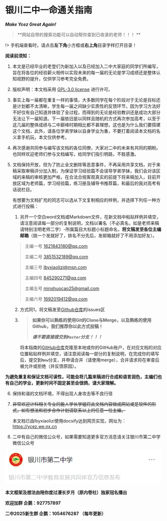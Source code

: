 # **银川二中一命通关指南**

***Make Ycez Great Again!***

> **网站自带的搜索功能可以自动帮你查到已收录的老师！！！ **

!> 手机端查看时，请点击**左下角**小方框或**右上角**目录字样打开目录！

**阅读前须知：**

1. 本文是已经毕业的老登们为新加入以及已经加入二中大家庭的同学们所编写，旨在将各位的经验薪火相传以实现未来的每一届的无论是学习成绩还是整体认知视野的提升，仅供学习参考完全免费。

2. 版权声明：本文档采用 [GPL-3.0 license](https://github.com/ycez-onelife-clear/ycez-onelife-clear#) 进行许可。

3. 事实上每一届都在重复一样的事情，大多数同学在每个阶段对于无论是目标还是计划都不太清晰，学生每一届之间缺少实质性的反馈环节，因为学习方法好不好仅有自己知道并体验了全过程，而得到的无论是经验教训还是成功大部分无法让下一届知道。下一届依旧是以同样且随机的方式再次参加高考，以至于这几届的整体成绩与二中巅峰时期相比都不甚理想，这也是为什么我们要搭建这个文档，此外，请各位学弟学妹以自身学业为重，不要打着阅读本文档的名义拿手机玩，本文仅供参考。

4. 再次感谢共同参与编写该文档的各位同僚，大家对二中的未来有共同的期盼。也同样欢迎老师们参与文档编写，给同学们指引明路，不胜感激。

5. 文档保持开放，但为了防止全文删除等恶意事件，不再采用共享文档，对于来稿采取审稿评分加入制，为保证学习经验篇不会误导学弟学妹，我们会对该区域的来稿的审核更加严格，在合法合规客观真实的前提下将来稿加入，目前开放区域为老师篇，学习经验篇，练习册及辅导书推荐篇，和最后的我对高考有话说栏目。

   有想要为文档扩充的同志可以选从下文复制相应的样例，并选择下列任一种方式进行投稿：

    1. 另开一个空白word文档或Markdown文件，在新文档中粘贴样例并填空，请注意阅读每一部分的复制说明，文档以署名（不必真名，如是老师来稿请特别注明老师二字）-所属篇目大标题小标题命名，**将文稿发至各位主编邮箱**（挑一个发就好了，排名不分先后，发邮箱就好了不用添加好友）。
    > 主编一号 <1621843180@qq.com>
	 >
	 > 主编二号 <3851532189@qq.com>
	 >
	 > 主编三号 <lbyxiaolizi@msn.com>
    >
    > 主编四号 <845290271@qq.com>
    >
    > 主编五号 <minshuocao25@gmail.com>
    >
    > 主编六号 <1692019412@qq.com>
   
    2. 方式同1，将文稿发至[Github仓库](https://github.com/ycez-onelife-clear/ycez-onelife-clear/)的issues区
   
    3. > **如果你可以熟练的使用Git的Clone与Merge，以及熟练的使用Github，我们推荐你以此方式投稿！**
       >
       > ***请不要直接提交到`Master`分支！！！***
   
       将本指南的[GitHub仓库](https://github.com/ycez-onelife-clear/ycez-onelife-clear/)克隆至本地或你的GitHub账户，在对应文档的对应位置粘贴样例并填空，请注意阅读每一部分的复制说明，在完成你的填写后，提交到`New`分支，并申请合并（请使用merge），合并请求将在审查后被允许或拒绝（并反馈原因）。
       
   

  **为避免重复和保证文档可读性，可能会将几篇来稿进行合成和语言润色，主编们也有自己的学业，更新时间不固定甚至会很鸽，请大家理解。**

6. 保持和谐的文档环境，不得出现人身攻击等不良行径

7. ~~非常欢迎计科相关专业的能人学长学姐将此文档内容做成网站或是软件的形式，如有想法和初步合作计划请联系以上的任意一位主编。~~ 

   本文档已由lbyxiaolizi使用docsify达到网页实现，网址为：https://ycez.we.nx.cn

8. 二中有自己的微信公众号，如果需要知道更多官方消息请关注银川市第二中学微信公众号
   <br>

![ycez_weixin](./ycez_weixin.png)

**本文框架及想法由陪你度过漫长岁月（原内卷社）独家冠名播出**

**欢迎加群  企鹅：927757897**

**二中2025新生群 企鹅：1054676287  （每年更新）**

